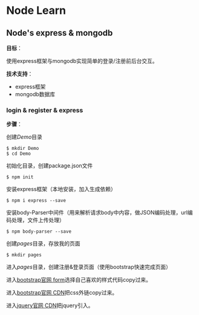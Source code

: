  # Node Learn

 ## Node's express & mongodb
**目标**：

使用express框架与mongodb实现简单的登录/注册前后台交互。

**技术支持**：

-   express框架
-   mongodb数据库

### login & register & express

**步骤**：

创建*Demo*目录

    $ mkdir Demo
    $ cd Demo

初始化目录，创建package.json文件

    $ npm init

安装express框架（本地安装，加入生成依赖）

    $ npm i express --save

安装body-Parser中间件（用来解析请求body中内容，做JSON编码处理，url编码处理，文件上传处理）

    $ npm body-parser --save

创建*pages*目录，存放我的页面

    $ mkdir pages

进入*pages*目录，创建注册&登录页面（使用bootstrap快速完成页面）

进入[bootstrap官网 form](http://getbootstrap.com/css/#forms "表单代码")选择自己喜欢的样式代码copy过来。

进入[bootstrap官网 CDN](http://getbootstrap.com/getting-started/#download "css外链")把css外链copy过来。

进入[jquery官网 CDN](https://code.jquery.com/ "jquery")把jquery引入。

